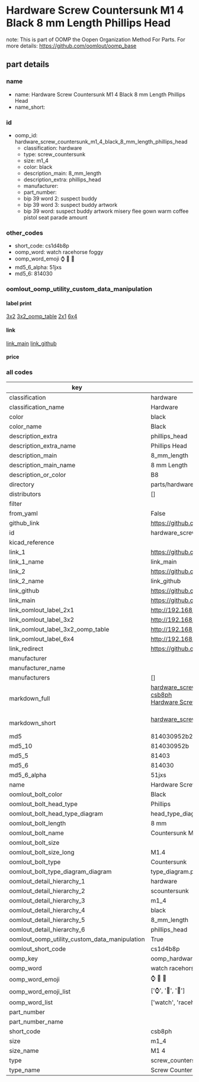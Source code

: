 # Hardware Screw Countersunk M1 4 Black 8 mm Length Phillips Head  

note: This is part of OOMP the Oopen Organization Method For Parts. For more details: https://github.com/oomlout/oomp_base

##  part details
  







### name
* name: Hardware Screw Countersunk M1 4 Black 8 mm Length Phillips Head
* name_short: 
### id
* oomp_id: hardware_screw_countersunk_m1_4_black_8_mm_length_phillips_head
  * classification: hardware
  * type: screw_countersunk
  * size: m1_4
  * color: black
  * description_main: 8_mm_length
  * description_extra: phillips_head
  * manufacturer: 
  * part_number: 
  * bip 39 word 2: suspect buddy
  * bip 39 word 3: suspect buddy artwork
  * bip 39 word: suspect buddy artwork misery flee gown warm coffee pistol seat parade amount

### other_codes
* short_code: cs1d4b8p
* oomp_word: watch racehorse foggy
* oomp_word_emoji :watch: :racehorse: :foggy:
* md5_6_alpha: 51jxs
* md5_6: 814030






### oomlout_oomp_utility_custom_data_manipulation
#### label print
[3x2](http://192.168.1.245:1112/?label=oomp%2051jxs)
[3x2_oomp_table](http://192.168.1.108:1112/?label=oomp%2051jxs)
[2x1](http://192.168.1.242:1112/?label=oomp%2051jxs)
[6x4](http://192.168.1.55:1112/?label=oomp%2051jxs)    

#### link

[link_main](https://github.com/oomlout/oomlout_oomp_version_1_messy/tree/main/parts/hardware_screw_countersunk_m1_4_black_8_mm_length_phillips_head) [link_github](https://github.com/oomlout/oomlout_oomp_version_1_messy/tree/main/parts/hardware_screw_countersunk_m1_4_black_8_mm_length_phillips_head)                             

#### price







### all codes 
| key | value |  
| --- | --- |  
| classification | hardware |  
| classification_name | Hardware |  
| color | black |  
| color_name | Black |  
| description_extra | phillips_head |  
| description_extra_name | Phillips Head |  
| description_main | 8_mm_length |  
| description_main_name | 8 mm Length |  
| description_or_color | B8 |  
| directory | parts/hardware_screw_countersunk_m1_4_black_8_mm_length_phillips_head |  
| distributors | [] |  
| filter |  |  
| from_yaml | False |  
| github_link | https://github.com/oomlout/oomlout_oomp_part_src/tree/main/parts/hardware_screw_countersunk_m1_4_black_8_mm_length_phillips_head |  
| id | hardware_screw_countersunk_m1_4_black_8_mm_length_phillips_head |  
| kicad_reference |  |  
| link_1 | https://github.com/oomlout/oomlout_oomp_version_1_messy/tree/main/parts/hardware_screw_countersunk_m1_4_black_8_mm_length_phillips_head |  
| link_1_name | link_main |  
| link_2 | https://github.com/oomlout/oomlout_oomp_version_1_messy/tree/main/parts/hardware_screw_countersunk_m1_4_black_8_mm_length_phillips_head |  
| link_2_name | link_github |  
| link_github | https://github.com/oomlout/oomlout_oomp_version_1_messy/tree/main/parts/hardware_screw_countersunk_m1_4_black_8_mm_length_phillips_head |  
| link_main | https://github.com/oomlout/oomlout_oomp_version_1_messy/tree/main/parts/hardware_screw_countersunk_m1_4_black_8_mm_length_phillips_head |  
| link_oomlout_label_2x1 | http://192.168.1.242:1112/?label=oomp%2051jxs |  
| link_oomlout_label_3x2 | http://192.168.1.245:1112/?label=oomp%2051jxs |  
| link_oomlout_label_3x2_oomp_table | http://192.168.1.108:1112/?label=oomp%2051jxs |  
| link_oomlout_label_6x4 | http://192.168.1.55:1112/?label=oomp%2051jxs |  
| link_redirect | https://github.com/oomlout/oomlout_oomp_version_1_messy/tree/main/parts/hardware_screw_countersunk_m1_4_black_8_mm_length_phillips_head |  
| manufacturer |  |  
| manufacturer_name |  |  
| manufacturers | [] |  
| markdown_full | [hardware_screw_countersunk_m1_4_black_8_mm_length_phillips_head](none)<br>[csb8ph](none)<br>[Hardware Screw Countersunk M1 4 Black 8 Mm Length Phillips Head](none)<br><br> |  
| markdown_short | [hardware_screw_countersunk_m1_4_black_8_mm_length_phillips_head](none)<br><br> |  
| md5 | 814030952b2d3ee594ac68da1a475ed6 |  
| md5_10 | 814030952b |  
| md5_5 | 81403 |  
| md5_6 | 814030 |  
| md5_6_alpha | 51jxs |  
| name | Hardware Screw Countersunk M1 4 Black 8 mm Length Phillips Head |  
| oomlout_bolt_color | Black |  
| oomlout_bolt_head_type | Phillips |  
| oomlout_bolt_head_type_diagram | head_type_diagram.png |  
| oomlout_bolt_length | 8 mm |  
| oomlout_bolt_name | Countersunk M1_4X8 mm Black (Phillips) |  
| oomlout_bolt_size |  |  
| oomlout_bolt_size_long | M1.4 |  
| oomlout_bolt_type | Countersunk |  
| oomlout_bolt_type_diagram_diagram | type_diagram.png |  
| oomlout_detail_hierarchy_1 | hardware |  
| oomlout_detail_hierarchy_2 | scountersunk |  
| oomlout_detail_hierarchy_3 | m1_4 |  
| oomlout_detail_hierarchy_4 | black |  
| oomlout_detail_hierarchy_5 | 8_mm_length |  
| oomlout_detail_hierarchy_6 | phillips_head |  
| oomlout_oomp_utility_custom_data_manipulation | True |  
| oomlout_short_code | cs1d4b8p |  
| oomp_key | oomp_hardware_screw_countersunk_m1_4_black_8_mm_length_phillips_head |  
| oomp_word | watch racehorse foggy |  
| oomp_word_emoji | :watch: :racehorse: :foggy: |  
| oomp_word_emoji_list | [':watch:', ':racehorse:', ':foggy:'] |  
| oomp_word_list | ['watch', 'racehorse', 'foggy'] |  
| part_number |  |  
| part_number_name |  |  
| short_code | csb8ph |  
| size | m1_4 |  
| size_name | M1 4 |  
| type | screw_countersunk |  
| type_name | Screw Countersunk |  
